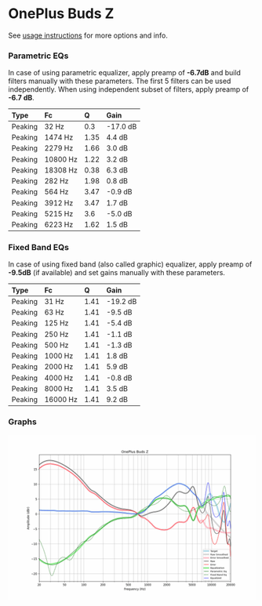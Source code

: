 # OnePlus Buds Z
See [usage instructions](https://github.com/jaakkopasanen/AutoEq#usage) for more options and info.

### Parametric EQs
In case of using parametric equalizer, apply preamp of **-6.7dB** and build filters manually
with these parameters. The first 5 filters can be used independently.
When using independent subset of filters, apply preamp of **-6.7 dB**.

| Type    | Fc       |    Q | Gain     |
|:--------|:---------|:-----|:---------|
| Peaking | 32 Hz    | 0.3  | -17.0 dB |
| Peaking | 1474 Hz  | 1.35 | 4.4 dB   |
| Peaking | 2279 Hz  | 1.66 | 3.0 dB   |
| Peaking | 10800 Hz | 1.22 | 3.2 dB   |
| Peaking | 18308 Hz | 0.38 | 6.3 dB   |
| Peaking | 282 Hz   | 1.98 | 0.8 dB   |
| Peaking | 564 Hz   | 3.47 | -0.9 dB  |
| Peaking | 3912 Hz  | 3.47 | 1.7 dB   |
| Peaking | 5215 Hz  | 3.6  | -5.0 dB  |
| Peaking | 6223 Hz  | 1.62 | 1.5 dB   |

### Fixed Band EQs
In case of using fixed band (also called graphic) equalizer, apply preamp of **-9.5dB**
(if available) and set gains manually with these parameters.

| Type    | Fc       |    Q | Gain     |
|:--------|:---------|:-----|:---------|
| Peaking | 31 Hz    | 1.41 | -19.2 dB |
| Peaking | 63 Hz    | 1.41 | -9.5 dB  |
| Peaking | 125 Hz   | 1.41 | -5.4 dB  |
| Peaking | 250 Hz   | 1.41 | -1.1 dB  |
| Peaking | 500 Hz   | 1.41 | -1.3 dB  |
| Peaking | 1000 Hz  | 1.41 | 1.8 dB   |
| Peaking | 2000 Hz  | 1.41 | 5.9 dB   |
| Peaking | 4000 Hz  | 1.41 | -0.8 dB  |
| Peaking | 8000 Hz  | 1.41 | 3.5 dB   |
| Peaking | 16000 Hz | 1.41 | 9.2 dB   |

### Graphs
![](./OnePlus%20Buds%20Z.png)